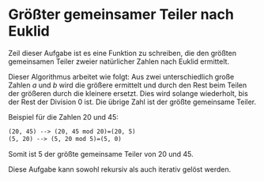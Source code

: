 # Größter gemeinsamer Teiler nach Euklid

Zeil dieser Aufgabe ist es eine Funktion zu schreiben, die den größten gemeinsamen Teiler zweier natürlicher Zahlen nach Euklid ermittelt.

Dieser Algorithmus arbeitet wie folgt:
Aus zwei unterschiedlich große Zahlen _a_ und _b_ wird die größere ermittelt und durch den Rest beim Teilen der größeren durch die kleinere ersetzt.
Dies wird solange wiederholt, bis der Rest der Division 0 ist.
Die übrige Zahl ist der größte gemeinsame Teiler.

Beispiel für die Zahlen 20 und 45:

```txt
(20, 45) --> (20, 45 mod 20)=(20, 5)
(5, 20) --> (5, 20 mod 5)=(5, 0)
```

Somit ist 5 der größte gemeinsame Teiler von 20 und 45.

Diese Aufgabe kann sowohl rekursiv als auch iterativ gelöst werden.

